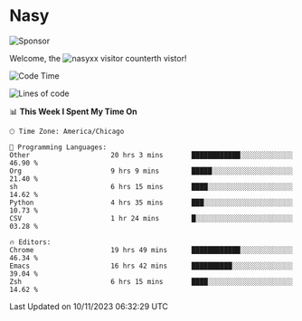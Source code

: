 # Nasy

<!--
<p align="center">
<img height="200" src="https://github-readme-stats.vercel.app/api?username=nasyxx&count_private=true&show_icons=true&theme=dracula&include_all_commits=true"/>
<img height="200" src="https://github-readme-stats.vercel.app/api/top-langs/?username=nasyxx&theme=dracula&hide=html,jupyter+notebook&count_private=true&show_icons=true"/>
</p>

  
----------------
-->

![Sponsor](https://img.shields.io/static/v1.svg?label=Sponsor&message=%E2%9D%A4&logo=GitHub&style=flat&color=pink)
 
Welcome, the ![nasyxx visitor counter](https://count.getloli.com/get/@nasyxx?theme=rule34)th vistor!
 
<!--START_SECTION:waka-->
![Code Time](http://img.shields.io/badge/Code%20Time-3%2C930%20hrs%2056%20mins-blue)

![Lines of code](https://img.shields.io/badge/From%20Hello%20World%20I%27ve%20Written-6.3%20million%20lines%20of%20code-blue)

📊 **This Week I Spent My Time On** 

```text
🕑︎ Time Zone: America/Chicago

💬 Programming Languages: 
Other                    20 hrs 3 mins       ████████████░░░░░░░░░░░░░   46.90 % 
Org                      9 hrs 9 mins        █████░░░░░░░░░░░░░░░░░░░░   21.40 % 
sh                       6 hrs 15 mins       ████░░░░░░░░░░░░░░░░░░░░░   14.62 % 
Python                   4 hrs 35 mins       ███░░░░░░░░░░░░░░░░░░░░░░   10.73 % 
CSV                      1 hr 24 mins        █░░░░░░░░░░░░░░░░░░░░░░░░   03.28 % 

🔥 Editors: 
Chrome                   19 hrs 49 mins      ████████████░░░░░░░░░░░░░   46.34 % 
Emacs                    16 hrs 42 mins      ██████████░░░░░░░░░░░░░░░   39.04 % 
Zsh                      6 hrs 15 mins       ████░░░░░░░░░░░░░░░░░░░░░   14.62 % 
```


 Last Updated on 10/11/2023 06:32:29 UTC
<!--END_SECTION:waka-->

<!-- ![visitors](https://visitor-badge.laobi.icu/badge?page_id=nasyxx.nasyxx) -->
